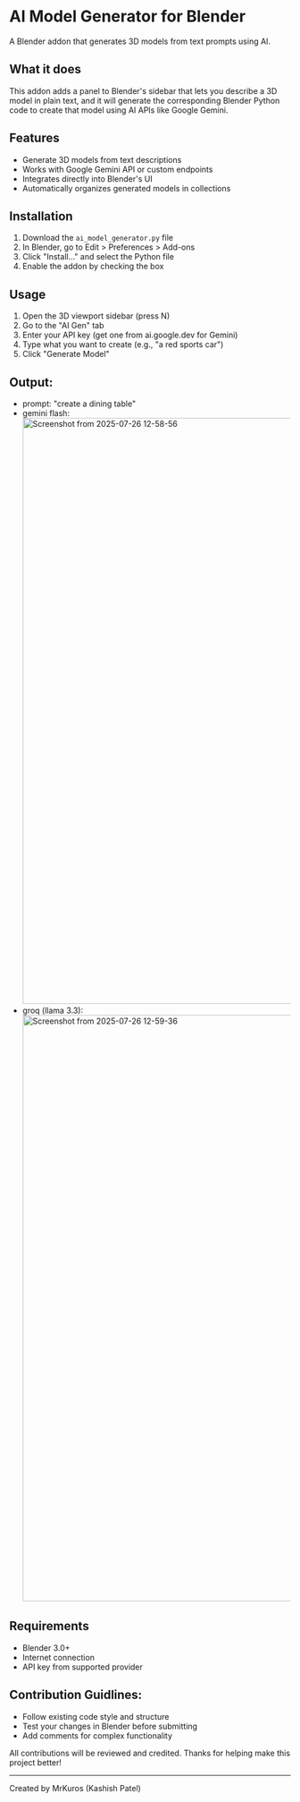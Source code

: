 # AI Model Generator for Blender

A Blender addon that generates 3D models from text prompts using AI.

## What it does

This addon adds a panel to Blender's sidebar that lets you describe a 3D model in plain text, and it will generate the corresponding Blender Python code to create that model using AI APIs like Google Gemini.

## Features

- Generate 3D models from text descriptions
- Works with Google Gemini API or custom endpoints  
- Integrates directly into Blender's UI
- Automatically organizes generated models in collections

## Installation

1. Download the `ai_model_generator.py` file
2. In Blender, go to Edit > Preferences > Add-ons
3. Click "Install..." and select the Python file
4. Enable the addon by checking the box

## Usage

1. Open the 3D viewport sidebar (press N)
2. Go to the "AI Gen" tab
3. Enter your API key (get one from ai.google.dev for Gemini)
4. Type what you want to create (e.g., "a red sports car")
5. Click "Generate Model"

## Output:
- prompt: "create a dining table"
- gemini flash:
  <img width="1920" height="1048" alt="Screenshot from 2025-07-26 12-58-56" src="https://github.com/user-attachments/assets/d6fa678c-8836-4b1f-9dc3-c0eca97cbf45" />
- groq (llama 3.3):
  <img width="1920" height="1048" alt="Screenshot from 2025-07-26 12-59-36" src="https://github.com/user-attachments/assets/e3521611-dc13-4d28-9cc1-80e891abdf24" />

## Requirements

- Blender 3.0+
- Internet connection
- API key from supported provider

## Contribution Guidlines:

- Follow existing code style and structure
- Test your changes in Blender before submitting
- Add comments for complex functionality

All contributions will be reviewed and credited. Thanks for helping make this project better!

---

Created by MrKuros (Kashish Patel)
